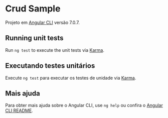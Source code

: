 # Crud Sample

Projeto em [Angular CLI](https://github.com/angular/angular-cli) versão 7.0.7.

## Running unit tests

Run `ng test` to execute the unit tests via [Karma](https://karma-runner.github.io).

## Executando testes unitários

Execute `ng test` para executar os testes de unidade via [Karma](https://karma-runner.github.io).

## Mais ajuda

Para obter mais ajuda sobre o Angular CLI, use `ng help` ou confira o [Angular CLI README](https://github.com/angular/angular-cli/blob/master/README.md).